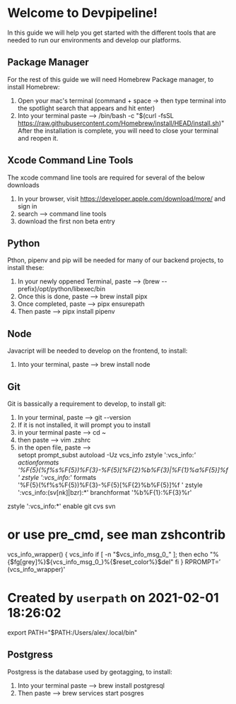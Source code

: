 Welcome to Devpipeline!
=======================

In this guide we will help you get started with the different tools that are needed to run our environments and develop our platforms.
  
Package Manager
---------------
For the rest of this guide we will need Homebrew Package manager, to install Homebrew:
1. Open your mac's terminal (command + space -> then type terminal into the spotlight search that appears and hit enter)
2. Into your terminal paste --> /bin/bash -c "$(curl -fsSL https://raw.githubusercontent.com/Homebrew/install/HEAD/install.sh)"
After the installation is complete, you will need to close your terminal and reopen it.   

Xcode Command Line Tools
------------------------
The xcode command line tools are required for several of the below downloads  
1. In your browser, visit https://developer.apple.com/download/more/ and sign in
2. search --> command line tools
3. download the first non beta entry  

Python
------
Pthon, pipenv and pip will be needed for many of our backend projects, to install these:
1. In your newly oppened Terminal, paste --> (brew --prefix)/opt/python/libexec/bin
2. Once this is done, paste --> brew install pipx
3. Once completed, paste --> pipx ensurepath
4. Then paste --> pipx install pipenv  

Node
----
Javacript will be needed to develop on the frontend, to install:
1. Into your terminal, paste --> brew install node  


Git
---
Git is bassically a requirement to develop, to install git:
1. In your terminal, paste --> git --version
2. If it is not installed, it will prompt you to install
3. in your terminal paste --> cd ~
4. then paste --> vim .zshrc
5. in the open file, paste -->  
setopt prompt_subst
autoload -Uz vcs_info
zstyle ':vcs_info:*' actionformats \
    '%F{5}(%f%s%F{5})%F{3}-%F{5}[%F{2}%b%F{3}|%F{1}%a%F{5}]%f '
zstyle ':vcs_info:*' formats       \
    '%F{5}(%f%s%F{5})%F{3}-%F{5}[%F{2}%b%F{5}]%f '
zstyle ':vcs_info:(sv[nk]|bzr):*' branchformat '%b%F{1}:%F{3}%r'

zstyle ':vcs_info:*' enable git cvs svn

# or use pre_cmd, see man zshcontrib
vcs_info_wrapper() {
  vcs_info
  if [ -n "$vcs_info_msg_0_" ]; then
    echo "%{$fg[grey]%}${vcs_info_msg_0_}%{$reset_color%}$del"
  fi
}
RPROMPT=$'$(vcs_info_wrapper)'

# Created by `userpath` on 2021-02-01 18:26:02
export PATH="$PATH:/Users/alex/.local/bin"  

Postgress
---------
Postgress is the database used by geotagging, to install:
1. Into your terminal paste --> brew install postgresql
2. Then paste --> brew services start posgres


